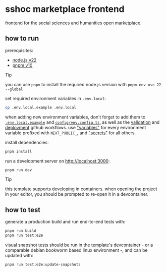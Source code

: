 # sshoc marketplace frontend

frontend for the social sciences and humanities open marketplace.

## how to run

prerequisites:

- [node.js v22](https://nodejs.org/en/download)
- [pnpm v10](https://pnpm.io/installation)

> [!TIP]
>
> you can use `pnpm` to install the required node.js version with `pnpm env use 22 --global`

set required environment variables in `.env.local`:

```bash
cp .env.local.example .env.local
```

when adding new environment variables, don't forget to add them to
[`.env.local.example`](./.env.local.example) and [`config/env.config.ts`](./config/env.config.ts),
as well as the [validation](./.github/workflows/validate.yml) and
[deployment](./.github/workflows/build-deploy.yml) github workflows. use
["variables"](https://github.com/sshoc/sshoc-marketplace-frontend/settings/variables/actions) for
every environment variable prefixed with `NEXT_PUBLIC_`, and
["secrets"](https://github.com/sshoc/sshoc-marketplace-frontend/settings/secrets/actions) for all
others.

install dependencies:

```bash
pnpm install
```

run a development server on [http://localhost:3000](http://localhost:3000):

```bash
pnpm run dev
```

> [!TIP]
>
> this template supports developing in containers. when opening the project in your editor, you
> should be prompted to re-open it in a devcontainer.

## how to test

generate a production build and run end-to-end tests with:

```bash
pnpm run build
pnpm run test:e2e
```

visual snapshot tests should be run in the template's devcontainer - or a comparable debian bookworm
based linux environment -, and can be updated with:

```bash
pnpm run test:e2e:update-snapshots
```
